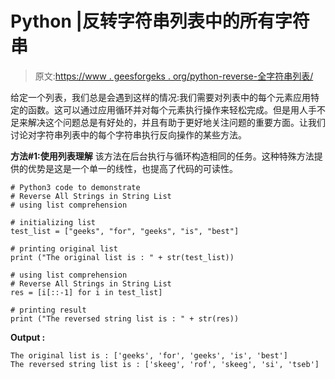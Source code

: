 # Python |反转字符串列表中的所有字符串

> 原文:[https://www . geesforgeks . org/python-reverse-全字符串列表/](https://www.geeksforgeeks.org/python-reverse-all-strings-in-string-list/)

给定一个列表，我们总是会遇到这样的情况:我们需要对列表中的每个元素应用特定的函数。这可以通过应用循环并对每个元素执行操作来轻松完成。但是用人手不足来解决这个问题总是有好处的，并且有助于更好地关注问题的重要方面。让我们讨论对字符串列表中的每个字符串执行反向操作的某些方法。

**方法#1:使用列表理解**
该方法在后台执行与循环构造相同的任务。这种特殊方法提供的优势是这是一个单一的线性，也提高了代码的可读性。

```
# Python3 code to demonstrate 
# Reverse All Strings in String List
# using list comprehension

# initializing list 
test_list = ["geeks", "for", "geeks", "is", "best"]

# printing original list
print ("The original list is : " + str(test_list))

# using list comprehension
# Reverse All Strings in String List
res = [i[::-1] for i in test_list]

# printing result
print ("The reversed string list is : " + str(res))
```

**Output :**

```
The original list is : ['geeks', 'for', 'geeks', 'is', 'best']
The reversed string list is : ['skeeg', 'rof', 'skeeg', 'si', 'tseb']

```